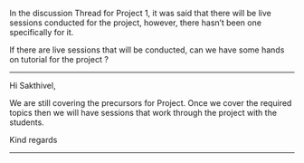 In the discussion Thread for Project 1, it was said that there will be live
sessions conducted for the project, however, there hasn’t been one
specifically for it.

If there are live sessions that will be conducted, can we have some hands on
tutorial for the project ?



---

Hi Sakthivel,

We are still covering the precursors for Project. Once we cover the required
topics then we will have sessions that work through the project with the
students.

Kind regards



---

